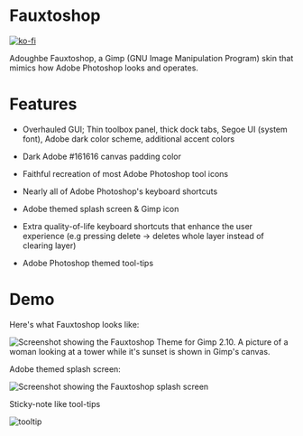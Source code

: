 # Fauxtoshop
[![ko-fi](https://ko-fi.com/img/githubbutton_sm.svg)](https://ko-fi.com/V7V1PJ9QW)

Adoughbe Fauxtoshop, a Gimp (GNU Image Manipulation Program) skin that mimics how Adobe Photoshop looks and operates.

# Features

- Overhauled GUI; Thin toolbox panel, thick dock tabs, Segoe UI (system font), Adobe dark color scheme, additional accent colors

- Dark Adobe #161616 canvas padding color
  
- Faithful recreation of most Adobe Photoshop tool icons

- Nearly all of Adobe Photoshop's keyboard shortcuts
  
- Adobe themed splash screen & Gimp icon
  
- Extra quality-of-life keyboard shortcuts that enhance the user experience (e.g pressing delete -> deletes whole layer instead of clearing layer)
  
- Adobe Photoshop themed tool-tips

# Demo

Here's what Fauxtoshop looks like:

![Screenshot showing the Fauxtoshop Theme for Gimp 2.10. A picture of a woman looking at a tower while it's sunset is shown in Gimp's canvas.](https://github.com/everella/Fauxtoshop-Gimp-Theme/assets/141182131/415a6749-3b6e-4e48-807a-51aa5b25712b)

Adobe themed splash screen:

![Screenshot showing the Fauxtoshop splash screen](https://github.com/everella/Fauxtoshop-Gimp-Theme/assets/141182131/7fbcc356-5f1c-4f3e-8248-b6c5f08960a3)

Sticky-note like tool-tips

![tooltip](https://github.com/everella/Fauxtoshop-Gimp-Theme/assets/141182131/914d9cb4-1c38-4219-8987-decf23fcfd67)
